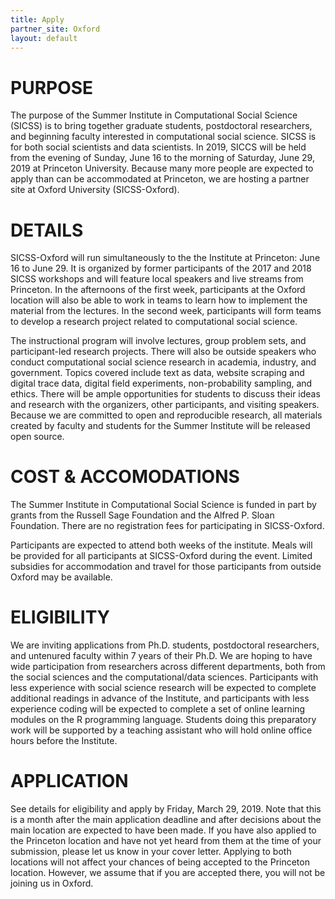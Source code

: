 ```yaml
---
title: Apply
partner_site: Oxford
layout: default
---
```


# PURPOSE
The purpose of the Summer Institute in Computational Social Science (SICSS)  is to bring together graduate students, postdoctoral researchers, and beginning faculty interested in computational social science. SICSS is for both social scientists and data scientists.
In 2019, SICCS will be held from the evening of Sunday, June 16 to the morning of Saturday, June 29, 2019 at Princeton University. Because many more people are expected to apply than can be accommodated at Princeton, we are hosting a partner site at Oxford University (SICSS-Oxford). 


# DETAILS
SICSS-Oxford will run simultaneously to the the Institute at Princeton: June 16 to June 29. It is organized by former participants of the 2017 and 2018 SICSS workshops and will feature local speakers and live streams from Princeton. In the afternoons of the first week, participants at the Oxford location will also be able to work in teams to learn how to implement the material from the lectures. In the second week, participants will form teams to develop a research project related to computational social science.

The instructional program will involve lectures, group problem sets, and participant-led research projects. There will also be outside speakers who conduct computational social science research in academia, industry, and government. Topics covered include text as data, website scraping and digital trace data, digital field experiments, non-probability sampling, and ethics. There will be ample opportunities for students to discuss their ideas and research with the organizers, other participants, and visiting speakers. Because we are committed to open and reproducible research, all materials created by faculty and students for the Summer Institute will be released open source.

# COST & ACCOMODATIONS
The Summer Institute in Computational Social Science is funded in part by grants from the Russell Sage Foundation and the Alfred P. Sloan Foundation. There are no registration fees for participating in SICSS-Oxford.
 
Participants are expected to attend both weeks of the institute. Meals will be provided for all participants at SICSS-Oxford during the event. Limited subsidies for accommodation and travel for those participants from outside Oxford may be available. 
 
# ELIGIBILITY
We are inviting applications from Ph.D. students, postdoctoral researchers, and untenured faculty within 7 years of their Ph.D. We are hoping to have wide participation from researchers across different departments, both from the social sciences and the computational/data sciences. Participants with less experience with social science research will be expected to complete additional readings in advance of the Institute, and participants with less experience coding will be expected to complete a set of online learning modules on the R programming language. Students doing this preparatory work will be supported by a teaching assistant who will hold online office hours before the Institute.

# APPLICATION
See details for eligibility and apply by Friday, March 29, 2019. Note that this is a month after the main application deadline and after decisions about the main location are expected to have been made. If you have also applied to the Princeton location and have not yet heard from them at the time of your submission, please let us know in your cover letter. Applying to both locations will not affect your chances of being accepted to the Princeton location. However, we assume that if you are accepted there, you will not be joining us in Oxford.
